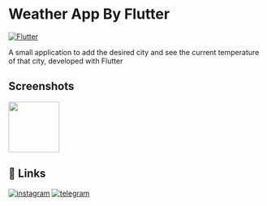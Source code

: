 # Weather App By Flutter

[![Flutter](https://img.shields.io/badge/Flutter-02569B?style=for-the-badge&logo=flutter&logoColor=white)]()

A small application to add the desired city and see the current temperature of that city, developed with Flutter


## Screenshots
<img src="https://github.com/amirrezamajd/weather_app/assets/94396701/cc3d3a8a-e52d-48f7-a662-fdcfbdc223d1" width="100">

## 🔗 Links

[![instagram](https://img.shields.io/badge/Instagram-E4405F?style=for-the-badge&logo=instagram&logoColor=white)](https://instagram.com/amirreza.majd)
[![telegram](https://img.shields.io/badge/Telegram-2CA5E0?style=for-the-badge&logo=telegram&logoColor=white)](https://t.me/amirrezamajd)


